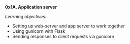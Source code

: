 **0x1A. Application server**

*Learning objectives:*

- Setting up web-server and app server to work together
- Using gunicorn with Flask
- Sending responses to client requests via gunicorn
